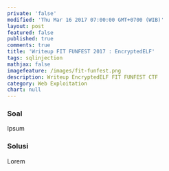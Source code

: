 ```yaml
---
private: 'false'
modified: 'Thu Mar 16 2017 07:00:00 GMT+0700 (WIB)'
layout: post
featured: false
published: true
comments: true
title: 'Writeup FIT FUNFEST 2017 : EncryptedELF'
tags: sqlinjection
mathjax: false
imagefeature: /images/fit-funfest.png
description: Writeup EncryptedELF FIT FUNFEST CTF
category: Web Exploitation
chart: null
---
```


### Soal

Ipsum

### Solusi

Lorem

